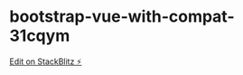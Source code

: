 # bootstrap-vue-with-compat-31cqym

[Edit on StackBlitz ⚡️](https://stackblitz.com/edit/bootstrap-vue-with-compat-31cqym)